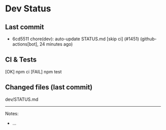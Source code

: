# Dev Status

## Last commit
- 6cd5511 chore(dev): auto-update STATUS.md [skip ci] (#1451) (github-actions[bot], 24 minutes ago)
## CI & Tests
[OK] npm ci
[FAIL] npm test

## Changed files (last commit)
dev/STATUS.md

---
Notes:
- ...
